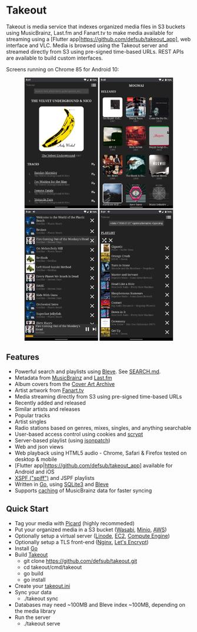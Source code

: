 # Takeout

Takeout is media service that indexes organized media files in S3 buckets using
MusicBrainz, Last.fm and Fanart.tv to make media available for streaming using
a [Flutter app|https://github.com/defsub/takeout_app], web interface and
VLC. Media is browsed using the Takeout server and streamed directly from S3
using pre-signed time-based URLs. REST APIs are available to build custom
interfaces.

Screens running on Chrome 85 for Android 10:

<p align="center">
<img src="https://github.com/defsub/defsub.github.io/blob/master/takeout/screens/2020-09-07/Screenshot_20200907-082736.png" width="200">
<img src="https://github.com/defsub/defsub.github.io/blob/master/takeout/screens/2020-09-07/Screenshot_20200907-082827.png" width="200">
<img src="https://github.com/defsub/defsub.github.io/blob/master/takeout/screens/2020-09-07/Screenshot_20200907-083006.png" width="200">
<img src="https://github.com/defsub/defsub.github.io/blob/master/takeout/screens/2020-09-07/Screenshot_20200907-083707.png" width="200">
</p>

## Features


* Powerful search and playlists using [Bleve](https://blevesearch.com/). See [SEARCH.md](SEARCH.md).
* Metadata from [MusicBrainz](https://musicbrainz.org/) and [Last.fm](https://last.fm/)
* Album covers from the [Cover Art Archive](https://coverartarchive.org/)
* Artist artwork from [Fanart.tv](https://fanart.tv/)
* Media streaming directly from S3 using pre-signed time-based URLs
* Recently added and released
* Similar artists and releases
* Popular tracks
* Artist singles
* Radio stations based on genres, mixes, singles, and anything searchable
* User-based access control using cookies and [scrypt](https://pkg.go.dev/golang.org/x/crypto/scrypt?tab=doc)
* Server-based playlist (using [jsonpatch](http://jsonpatch.com/))
* Web and json views
* Web playback using HTML5 audio - Chrome, Safari & Firefox tested on desktop & mobile
* [Flutter app|https://github.com/defsub/takeout_app] available for Android and iOS
* [XSPF ("spiff")](https://xspf.org/) and JSPF playlists
* Written in [Go](https://golang.org/), using [SQLite3](https://sqlite.org/index.html) and [Bleve](https://blevesearch.com/)
* Supports [caching](https://github.com/gregjones/httpcache) of MusicBrainz data for faster syncing

## Quick Start

* Tag your media with [Picard](https://picard.musicbrainz.org/) (highly recommeded)
* Put your organized media in a S3 bucket ([Wasabi](https://wasabi.com/), [Minio](https://min.io/), [AWS](https://aws.amazon.com/))
* Optionally setup a virtual server ([Linode](https://www.linode.com/), [EC2](https://aws.amazon.com/), [Compute Engine](https://cloud.google.com/compute))
* Optionally setup a TLS front-end ([Nginx](http://nginx.org/), [Let's Encrypt](https://letsencrypt.org/))
* Install [Go](https://golang.org/)
* Build [Takeout](https://github.com/defsub/takeout/)
  * git clone https://github.com/defsub/takeout.git
  * cd takeout/cmd/takeout
  * go build
  * go install
* Create your [takeout.ini](CONFIG.md)
* Sync your data
  * ./takeout sync
* Databases may need ~100MB and Bleve index ~100MB, depending on the media library
* Run the server
  * ./takeout serve
